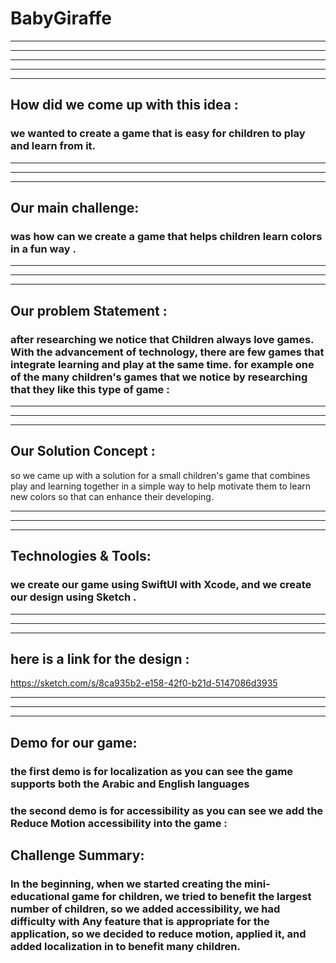 # BabyGiraffe
___
___
___
___
___


## How did we come up with this idea :
### we wanted to create a game that is easy for children to play and learn from it.
___
___
___
## Our main challenge:
### was how can we create a game that helps children learn colors in a fun way .
___
___
___

## Our problem Statement :
### after researching we notice that Children always love games. With the advancement of technology, there are few games that integrate learning and play at the same time. for example one of the many children's games that we notice by researching that they like this type of game :


___
___
___
## Our Solution Concept : 
so we came up with a solution for a small children's game that combines play and learning together in a simple way to help motivate them to learn new colors so that can enhance their developing.

___
___
___

## Technologies & Tools:
### we create our game using SwiftUI with Xcode, and we create our design using Sketch .
___
___
___


## here is a link for the design :
https://sketch.com/s/8ca935b2-e158-42f0-b21d-5147086d3935


___
___
___
## Demo for our game:

### the first demo is for localization as you can see the game supports both the Arabic and English languages

### the second demo is for accessibility as you can see we add the Reduce Motion accessibility into the game :



## Challenge Summary:
### In the beginning, when we started creating the mini-educational game for children, we tried to benefit the largest number of children, so we added accessibility, we had difficulty with Any feature that is appropriate for the application, so we decided to reduce motion, applied it, and added localization in to benefit many children.
